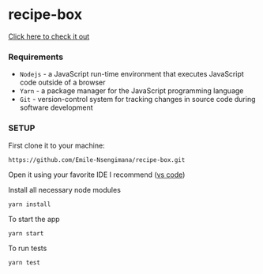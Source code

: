 # recipe-box
[Click here to check it out](http://Emile-Nsengimana.github.io/recipe-box)

### Requirements
- `Nodejs` - a JavaScript run-time environment that executes JavaScript code outside of a browser
- `Yarn` - a package manager for the JavaScript programming language
- `Git` - version-control system for tracking changes in source code during software development

### SETUP
First clone it to your machine:
```
https://github.com/Emile-Nsengimana/recipe-box.git
```
Open it using your favorite IDE
I recommend ([vs code](https://code.visualstudio.com/download))

Install all necessary node modules
```
yarn install
```
To start the app
```
yarn start
```
To run tests
```
yarn test
```